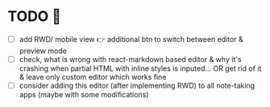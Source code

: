 # TODO 🚀

- [ ] add RWD/ mobile view 👉 additional btn to switch between editor & preview mode
- [ ] check, what is wrong with react-markdown based editor & why it's crashing when partial HTML with inline styles is inputed... OR get rid of it & leave only custom editor which works fine
- [ ] consider adding this editor (after implementing RWD) to all note-taking apps (maybe with some modifications)
